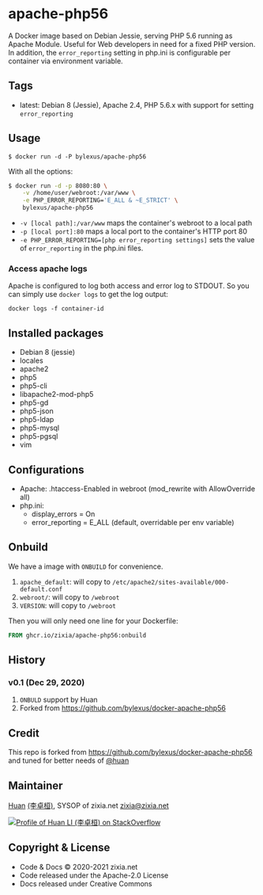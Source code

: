 apache-php56
===================================

A Docker image based on Debian Jessie, serving PHP 5.6 running as Apache Module. Useful for Web developers in need for a fixed PHP version. In addition, the `error_reporting` setting in php.ini is configurable per container via environment variable.

Tags
-----

* latest: Debian 8 (Jessie), Apache 2.4, PHP 5.6.x with support for setting `error_reporting`

Usage
------

```
$ docker run -d -P bylexus/apache-php56
```

With all the options:

```bash
$ docker run -d -p 8080:80 \
    -v /home/user/webroot:/var/www \
    -e PHP_ERROR_REPORTING='E_ALL & ~E_STRICT' \
    bylexus/apache-php56
```

* `-v [local path]:/var/www` maps the container's webroot to a local path
* `-p [local port]:80` maps a local port to the container's HTTP port 80
* `-e PHP_ERROR_REPORTING=[php error_reporting settings]` sets the value of `error_reporting` in the php.ini files.

### Access apache logs

Apache is configured to log both access and error log to STDOUT. So you can simply use `docker logs` to get the log output:

`docker logs -f container-id`


Installed packages
-------------------

* Debian 8 (jessie)
* locales
* apache2
* php5
* php5-cli
* libapache2-mod-php5
* php5-gd
* php5-json
* php5-ldap
* php5-mysql
* php5-pgsql
* vim

Configurations
----------------

* Apache: .htaccess-Enabled in webroot (mod_rewrite with AllowOverride all)
* php.ini:
  * display_errors = On
  * error_reporting = E_ALL (default, overridable per env variable)

Onbuild
--------

We have a image with `ONBUILD` for convenience.

1. `apache_default`: will copy to `/etc/apache2/sites-available/000-default.conf`
1. `webroot/`: will copy to `/webroot`
1. `VERSION`: will copy to `/webroot`

Then you will only need one line for your Dockerfile:

```dockerfile
FROM ghcr.io/zixia/apache-php56:onbuild
```

History
--------

### v0.1 (Dec 29, 2020)

1. `ONBULD` support by Huan
1. Forked from <https://github.com/bylexus/docker-apache-php56>


Credit
--------

This repo is forked from <https://github.com/bylexus/docker-apache-php56> and tuned for better needs of [@huan](https://github.com/huan)

Maintainer
------------

[Huan](https://github.com/huan) [(李卓桓)](https://linkedin.com/in/zixia), SYSOP of zixia.net <zixia@zixia.net>

[![Profile of Huan LI (李卓桓) on StackOverflow](https://stackoverflow.com/users/flair/1123955.png)](https://stackoverflow.com/users/1123955/huan)

Copyright & License
---------------------

- Code & Docs © 2020-2021 zixia.net
- Code released under the Apache-2.0 License
- Docs released under Creative Commons
